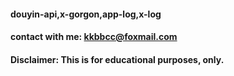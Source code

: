 
#### douyin-api,x-gorgon,app-log,x-log  
#### contact with me: kkbbcc@foxmail.com
#### Disclaimer: This is for educational purposes, only.





